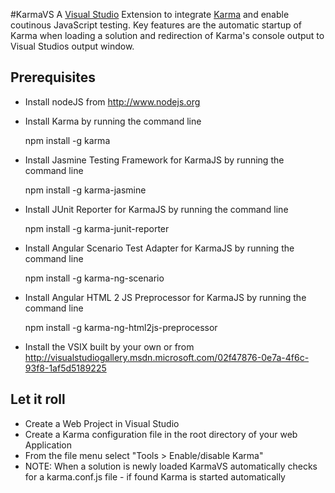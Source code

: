 #KarmaVS
A [Visual Studio](http://www.microsoft.com/visualstudio) Extension to 
integrate [Karma](http://karma-runner.github.io/0.10/index.html) and enable 
coutinous JavaScript testing. Key features are the automatic startup of Karma 
when loading a solution and redirection of Karma's console output to 
Visual Studios output window.

## Prerequisites
- Install nodeJS from http://www.nodejs.org

- Install Karma by running the command line 

	npm install -g karma

- Install Jasmine Testing Framework for KarmaJS by running the command line

	npm install -g karma-jasmine

- Install JUnit Reporter for KarmaJS by running the command line 

	npm install -g karma-junit-reporter

- Install Angular Scenario Test Adapter for KarmaJS by running the command line 

	npm install -g karma-ng-scenario

- Install Angular HTML 2 JS  Preprocessor for KarmaJS by running the command 
  line 

	npm install -g karma-ng-html2js-preprocessor

- Install the VSIX built by your own or from 
  http://visualstudiogallery.msdn.microsoft.com/02f47876-0e7a-4f6c-93f8-1af5d5189225

## Let it roll
- Create a Web Project in Visual Studio
- Create a Karma configuration file in the root directory of your web 
  Application
- From the file menu select "Tools > Enable/disable Karma"
- NOTE: When a solution is newly loaded KarmaVS automatically checks for a 
  karma.conf.js file - if found Karma is started automatically


